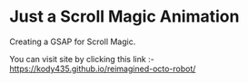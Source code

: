 # Just a Scroll Magic Animation
Creating a GSAP for Scroll Magic.

You can visit site by clicking this link :- https://kody435.github.io/reimagined-octo-robot/
